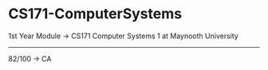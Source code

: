 # CS171-ComputerSystems
1st Year Module -> CS171 Computer Systems 1 at Maynooth University

-----
82/100 -> CA
